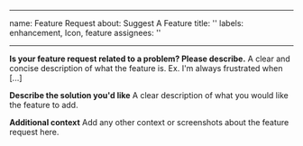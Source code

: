 
---
name: Feature Request
about: Suggest A Feature
title: ''
labels: enhancement, Icon, feature
assignees: ''

---

**Is your feature request related to a problem? Please describe.**
A clear and concise description of what the feature is. Ex. I'm always frustrated when [...]

**Describe the solution you'd like**
A clear description of what you would like the feature to add.

**Additional context**
Add any other context or screenshots about the feature request here.
